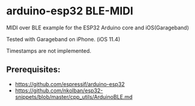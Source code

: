 # arduino-esp32 BLE-MIDI

MIDI over BLE example for the ESP32 Arduino core and iOS(Garageband)

Tested with Garageband on iPhone. (iOS 11.4)

Timestamps are not implemented.

## Prerequisites:
* https://github.com/espressif/arduino-esp32
* https://github.com/nkolban/esp32-snippets/blob/master/cpp_utils/ArduinoBLE.md
